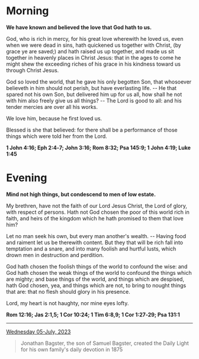 # Morning

**We have known and believed the love that God hath to us.**
 
God, who is rich in mercy, for his great love wherewith he loved us, even when we were dead in sins, hath quickened us together with Christ, (by grace ye are saved;) and hath raised us up together, and made us sit together in heavenly places in Christ Jesus: that in the ages to come he might shew the exceeding riches of his grace in his kindness toward us through Christ Jesus.
 
God so loved the world, that he gave his only begotten Son, that whosoever believeth in him should not perish, but have everlasting life. -- He that spared not his own Son, but delivered him up for us all, how shall he not with him also freely give us all things? -- The Lord is good to all: and his tender mercies are over all his works.
 
We love him, because he first loved us.
 
Blessed is she that believed: for there shall be a performance of those things which were told her from the Lord.  

**1 John 4:16; Eph 2:4‑7; John 3:16; Rom 8:32; Psa 145:9; 1 John 4:19; Luke 1:45**

# Evening

**Mind not high things, but condescend to men of low estate.**
 
My brethren, have not the faith of our Lord Jesus Christ, the Lord of glory, with respect of persons. Hath not God chosen the poor of this world rich in faith, and heirs of the kingdom which he hath promised to them that love him?
 
Let no man seek his own, but every man another's wealth. -- Having food and raiment let us be therewith content. But they that will be rich fall into temptation and a snare, and into many foolish and hurtful lusts, which drown men in destruction and perdition.
 
God hath chosen the foolish things of the world to confound the wise: and God hath chosen the weak things of the world to confound the things which are mighty; and base things of the world, and things which are despised, hath God chosen, yea, and things which are not, to bring to nought things that are: that no flesh should glory in his presence.
 
Lord, my heart is not haughty, nor mine eyes lofty.  

**Rom 12:16; Jas 2:1,5; 1 Cor 10:24; 1 Tim 6:8,9; 1 Cor 1:27‑29; Psa 131:1**

---

[Wednesday 05-July, 2023](https://t.me/s/daily_light)

> Jonathan Bagster, the son of Samuel Bagster, created the Daily Light for his own family's daily devotion in 1875

